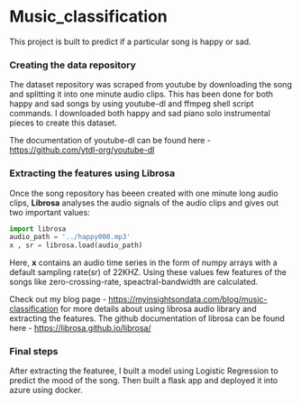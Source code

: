 # Music_classification

This project is built to predict if a particular song is happy or sad. 

### Creating the data repository

The dataset repository was scraped from youtube by 
downloading the song and splitting it into one minute audio clips. This has been done for both happy and sad songs by using
youtube-dl and ffmpeg shell script commands. I downloaded both happy and sad piano solo instrumental pieces to create this 
dataset.

The documentation of youtube-dl can be found here - https://github.com/ytdl-org/youtube-dl

### Extracting the features using Librosa

Once the song repository has beeen created with one minute long audio clips, **Librosa** analyses the audio signals of the audio clips and gives out two important values:

```python
import librosa
audio_path = '../happy000.mp3'
x , sr = librosa.load(audio_path)
```

Here, **x** contains an audio time series in the form of numpy arrays with a default sampling rate(sr) of 22KHZ. Using these values few features of the songs like zero-crossing-rate, speactral-bandwidth are calculated. 

Check out my blog page - https://myinsightsondata.com/blog/music-classification for more details about using librosa audio library and extracting the features. The github documentation of librosa can be found here - https://librosa.github.io/librosa/

### Final steps

After extracting the featuree, I built a model using Logistic Regression to predict the mood of the song. Then built a flask app and deployed it into azure using docker. 

